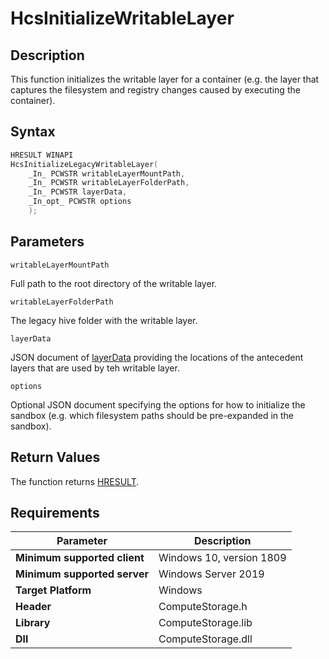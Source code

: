 # HcsInitializeWritableLayer

## Description

This function initializes the writable layer for a container (e.g. the layer that captures the filesystem and registry changes caused by executing the container).

## Syntax

```cpp
HRESULT WINAPI
HcsInitializeLegacyWritableLayer(
    _In_ PCWSTR writableLayerMountPath,
    _In_ PCWSTR writableLayerFolderPath,
    _In_ PCWSTR layerData,
    _In_opt_ PCWSTR options
    );

```

## Parameters

`writableLayerMountPath`

Full path to the root directory of the writable layer.

`writableLayerFolderPath`

The legacy hive folder with the writable layer.

`layerData`

JSON document of [layerData](./../SchemaReference.md#LayerData) providing the locations of the antecedent layers that are used by teh writable layer.

`options`

Optional JSON document specifying the options for how to initialize the sandbox (e.g. which filesystem paths should be pre-expanded in the sandbox).

## Return Values

The function returns [HRESULT](./HCSHResult.md).

## Requirements

|Parameter|Description|
|---|---|
| **Minimum supported client** | Windows 10, version 1809 |
| **Minimum supported server** | Windows Server 2019 |
| **Target Platform** | Windows |
| **Header** | ComputeStorage.h |
| **Library** | ComputeStorage.lib |
| **Dll** | ComputeStorage.dll |
